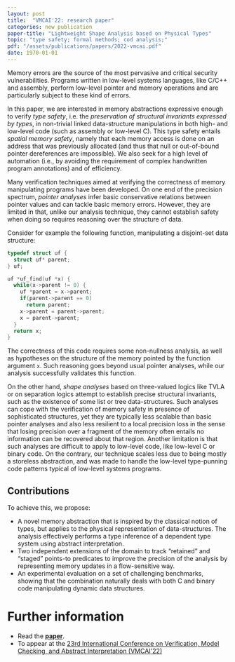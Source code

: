 ```yaml
---
layout: post
title:  "VMCAI'22: research paper"
categories: new publication
paper-title: "Lightweight Shape Analysis based on Physical Types"
topic: "type safety; formal methods; cod analysis;"
pdf: "/assets/publications/papers/2022-vmcai.pdf"
date: 1970-01-01
---
```


Memory errors are the source of the most pervasive and critical
security vulnerabilities.  Programs written in low-level systems
languages, like C/C++ and assembly, perform low-level pointer and
memory operations and are particularly subject to these kind of
errors.

In this paper, we are interested in memory abstractions expressive
enough to verify *type safety*, i.e. the *preservation of structural invariants
expressed by types*, in non-trivial linked data-structure manipulations in both
high- and low-level code (such as assembly or low-level C).
This type safety
entails *spatial memory safety*, namely that each memory
access is done on an address that was previously allocated (and thus
that null or out-of-bound pointer dereferences are impossible).
We also seek for a high level of automation (i.e., by avoiding the
requirement of complex handwritten program annotations) and of
efficiency.

Many verification techniques aimed at verifying the correctness of
memory manipulating programs have been developed.
On one end of the precision spectrum, *pointer analyses* infer basic
conservative relations between pointer values and can tackle basic memory
errors.
However, they are limited in that, unlike our analysis technique, they cannot establish safety when doing so  requires reasoning over the structure of data.

Consider for example the following function, manipulating a disjoint-set data
structure:

```c
typedef struct uf {
  struct uf* parent;
} uf;

uf *uf_find(uf *x) {
  while(x->parent != 0) {
    uf *parent = x->parent;
    if(parent->parent == 0)
      return parent;
    x->parent = parent->parent;
    x = parent->parent;
  }
  return x;
}
```

The correctness of this code requires some non-nullness analysis, as well as
hypotheses on the structure of the memory pointed by the function argument `x`.
Such reasoning goes beyond usual pointer analyses, while our analysis successfully validates this function.


On the other hand, *shape analyses* based on three-valued logics like TVLA or on
separation logics attempt to establish precise structural invariants, such as
the existence of some list or tree data-structures.
Such analyses can cope with the verification of memory safety in
presence of sophisticated structures, yet they are typically less
scalable than basic pointer analyses and also less resilient to a
local precision loss in the sense that losing precision over a
fragment of the memory often entails no information can be recovered
about that region. Another limitation is that such analyses are difficult to apply to low-level
code, like low-level C or binary code. On the contrary, our technique scales less due to being mostly a storeless abstraction, and was made to handle the low-level type-punning code patterns typical of low-level systems programs.


## Contributions

To achieve this, we propose:

- A novel memory abstraction that is inspired by the classical notion of types,
  but applies to the physical representation of data-structures. The analysis effectively
  performs a type inference of a dependent type system using abstract interpretation.
- Two independent extensions of the domain to track “retained” and “staged”
  points-to predicates to improve the precision of the analysis by representing
  memory updates in a flow-sensitive way.
- An experimental evaluation on a set of challenging benchmarks, showing that
  the combination naturally deals with both C and binary code manipulating
  dynamic data structures.


# Further information
- Read the
  [**paper**](/assets/publications/papers/2022-vmcai.pdf). 
- To appear at the [23rd International Conference on Verification, Model Checking, and Abstract Interpretation
  (VMCAI'22)](https://popl22.sigplan.org/home/VMCAI-2022#About)